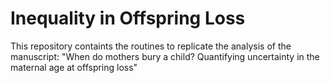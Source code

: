 # Inequality in Offspring Loss

This repository containts the routines to replicate the analysis of the manuscript: "When do mothers bury a child? Quantifying uncertainty in the maternal age at offspring loss"
